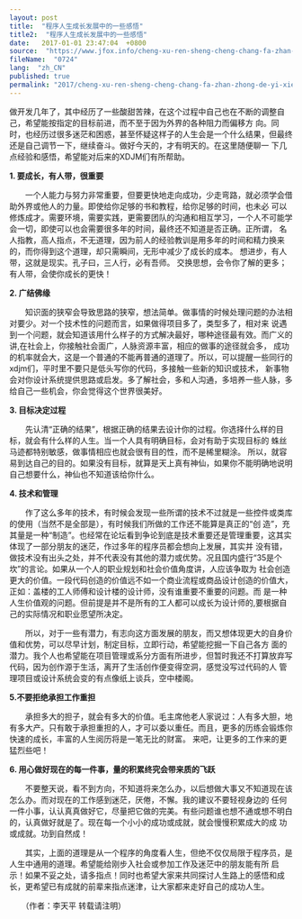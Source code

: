 ```yaml
---
layout: post
title:  "程序人生成长发展中的一些感悟"
title2:  "程序人生成长发展中的一些感悟"
date:   2017-01-01 23:47:04  +0800
source:  "https://www.jfox.info/cheng-xu-ren-sheng-cheng-chang-fa-zhan-zhong-de-yi-xie-gan-wu.html"
fileName:  "0724"
lang:  "zh_CN"
published: true
permalink: "2017/cheng-xu-ren-sheng-cheng-chang-fa-zhan-zhong-de-yi-xie-gan-wu.html"
---
```


做开发几年了，其中经历了一些酸甜苦辣，在这个过程中自己也在不断的调整自己，希望能按指定的目标前进，而不至于因为外界的各种阻力而偏移方 向。同时，也经历过很多迷茫和困惑，甚至怀疑这样子的人生会是一个什么结果，但最终还是自己调节一下，继续奋斗。做好今天的，才有明天的。在这里随便聊一 下几点经验和感悟，希望能对后来的XDJM们有所帮助。

**1. 要成长，有人带，很重要**

　　一个人能力与努力非常重要，但要更快地走向成功，少走弯路，就必须学会借助外界或他人的力量。即使给你足够的书和教程，给你足够的时间，也未必 可以修炼成才。需要环境，需要实践，更需要团队的沟通和相互学习，一个人不可能学会一切，即使可以也会需要很多年的时间，最终还不知道是否正确。正所谓， 名人指教，高人指点，不无道理，因为前人的经验教训是用多年的时间和精力换来的，而你得到这个道理，却只需瞬间，无形中减少了成长的成本。
想进步，有人带，这就是现实。孔子曰，三人行，必有吾师。
交换思想，会令你了解的更多；有人带，会使你成长的更快！

**2. 广结佛缘**

　　知识面的狭窄会导致思路的狭窄，想法简单。做事情的时候处理问题的办法相对要少。对一个技术性的问题而言，如果做得项目多了，类型多了，相对来 说遇到一个问题，就会知道该用什么样子的方式解决最好，哪种途径最有效。而广义的讲,在社会上，你接触社会面广，人脉资源丰富，相应的做事的途径就会多， 成功的机率就会大，这是一个普通的不能再普通的道理了。所以，可以提醒一些同行的xdjm们，平时里不要只是低头写你的代码，多接触一些新的知识或技术， 新事物会对你设计系统提供思路或启发。多了解社会，多和人沟通，多培养一些人脉，多给自己一些机会，你会觉得这个世界很美好。

**3. 目标决定过程**

　　先认清“正确的结果”，根据正确的结果去设计你的过程。你选择什么样的目标，就会有什么样的人生。当一个人具有明确目标，会对有助于实现目标的 蛛丝马迹都特别敏感，做事情相应也就会很有目的性，而不是稀里糊涂。 所以，就容易到达自己的目的。如果没有目标，就算是天上真有神仙，如果你不能明确地说明自己想要什么，神仙也不知道该给你什么。

**4. 技术和管理**

　　作了这么多年的技术，有时候会发现一些所谓的技术不过就是一些控件或类库的使用（当然不是全部是），有时候我们所做的工作还不能算是真正的“创 造”，充其量是一种“制造”。也经常在论坛看到争论到底是技术重要还是管理重要，这其实体现了一部分朋友的迷茫，作过多年的程序员都会想向上发展，其实并 没有错，做技术没有出头之处，并不代表没有其他的潜力或优势。况且国内盛行“35是个坎”的言论。如果从一个人的职业规划和社会价值角度讲，人应该争取为 社会创造更大的价值。一段代码创造的价值远不如一个商业流程或商品设计创造的价值大，正如：盖楼的工人师傅和设计楼的设计师，没有谁重要不重要的问题。而 是一种人生价值观的问题。但前提是并不是所有的工人都可以成长为设计师的,要根据自己的实际情况和职业愿望所决定。

　　所以，对于一些有潜力，有志向这方面发展的朋友，而又想体现更大的自身价值和优势，可以尽早计划，制定目标，立即行动，希望能挖掘一下自己各方 面的潜力。我个人也希望能在项目管理或系分方面有所进步，但暂时我还不打算放弃写代码，因为创作源于生活，离开了生活创作便变得空洞，感觉没写过代码的人 管理项目或设计系统会变的有点像纸上谈兵，空中楼阁。

**5.不要拒绝承担工作重担**

　　承担多大的担子，就会有多大的价值。毛主席他老人家说过：人有多大胆，地有多大产。只有敢于承担重担的人，才可以委以重任。而且，更多的历练会锻炼你快速的成长，丰富的人生阅历将是一笔无比的财富。
来吧，让更多的工作来的更猛烈些吧！

**6. 用心做好现在的每一件事，量的积累终究会带来质的飞跃**

　　不要整天说，看不到方向，不知道将来怎么办，以后想做大事又不知道现在该怎么办。而对现在的工作感到迷茫，厌倦，不懈。我的建议不要轻视身边的 任何一件小事，认认真真做好它，尽量把它做的完美。有些问题谁也想不通或想不明白的，认真做好就是了。现在每一个小小的成功或成就，就会慢慢积累成大的成 功或成就。功到自然成！

　　其实，上面的道理是从一个程序的角度看人生，但绝不仅仅局限于程序员，是人生中通用的道理。希望能给刚步入社会或参加工作及迷茫中的朋友能有所 启示！如果不妥之处，请多指点！同时也希望大家来共同探讨人生路上的感悟和成长，更希望已有成就的前辈来指点迷津，让大家都来走好自己的成功人生。

　　（作者：李天平  转载请注明）
